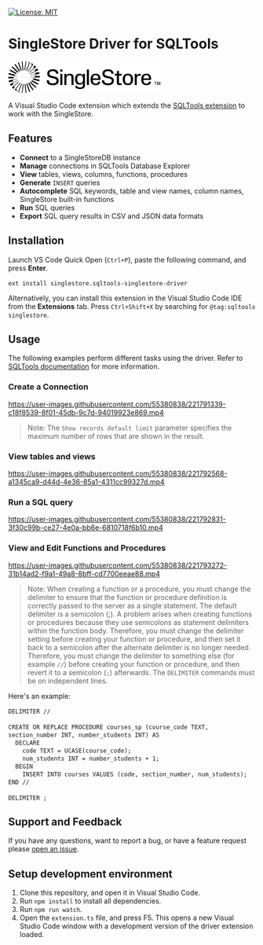 [![License: MIT](https://img.shields.io/badge/License-MIT-violet.svg)](https://opensource.org/licenses/MIT)

# SingleStore Driver for SQLTools
![logo](icons/singlestore_logo_horizontal_color_on-white_rgb.png)

A Visual Studio Code extension which extends the [SQLTools extension](https://marketplace.visualstudio.com/items?itemName=mtxr.sqltools) to work with the SingleStore.

## Features
 - **Connect** to a SingleStoreDB instance
 - **Manage** connections in SQLTools Database Explorer 
 - **View** tables, views, columns, functions, procedures
 - **Generate** `INSERT` queries
 - **Autocomplete** SQL keywords, table and view names, column names, SingleStore built-in functions
 - **Run** SQL queries
 - **Export** SQL query results in CSV and JSON data formats

## Installation
Launch VS Code Quick Open (`Ctrl+P`), paste the following command, and press **Enter**.
```
ext install singlestore.sqltools-singlestore-driver
```

Alternatively, you can install this extension in the Visual Studio Code IDE from the **Extensions** tab. Press `Ctrl+Shift+X` by searching for `@tag:sqltools singlestore`.

## Usage
The following examples perform different tasks using the driver.
Refer to [SQLTools documentation](https://vscode-sqltools.mteixeira.dev/en/home/) for more information.

### Create a Connection
https://user-images.githubusercontent.com/55380838/221791339-c18f8539-8f01-45db-9c7d-94019923e869.mp4
> Note: The `Show records default limit` parameter specifies the maximum number of rows that are shown in the result.

### View tables and views
https://user-images.githubusercontent.com/55380838/221792568-a1345ca9-d44d-4e36-85a1-4311cc99327d.mp4

### Run a SQL query
https://user-images.githubusercontent.com/55380838/221792831-3f30c99b-ce27-4e0a-bb6e-6810718f6b10.mp4

### View and Edit Functions and Procedures
https://user-images.githubusercontent.com/55380838/221793272-31b14ad2-f9a1-49a8-8bff-cd7700eeae88.mp4
> Note: When creating a function or a procedure, you must change the delimiter to ensure that the function or procedure definition is correctly passed to the server as a single statement. The default delimiter is a semicolon (;). A problem arises when creating functions or procedures because they use semicolons as statement delimiters within the function body. Therefore, you must change the delimiter setting before creating your function or procedure, and then set it back to a semicolon after the alternate delimiter is no longer needed. Therefore, you must change the delimiter to something else (for example `//`) before creating your function or procedure, and then revert it to a semicolon (`;`) afterwards.
> The `DELIMITER` commands must be on independent lines. 

Here's an example:
``` 
DELIMITER //

CREATE OR REPLACE PROCEDURE courses_sp (course_code TEXT, section_number INT, number_students INT) AS
  DECLARE
    code TEXT = UCASE(course_code);
    num_students INT = number_students + 1;
  BEGIN
    INSERT INTO courses VALUES (code, section_number, num_students);
END //

DELIMITER ;
```

## Support and Feedback
If you have any questions, want to report a bug, or have a feature request please [open an issue](https://github.com/singlestore-labs/sqltools-singlestore-driver/issues/new).

## Setup development environment
1. Clone this repository, and open it in Visual Studio Code.
2. Run `npm install` to install all dependencies.
3. Run `npm run watch`.
4. Open the `extension.ts` file, and press F5. This opens a new Visual Studio Code window with a development version of the driver extension loaded.